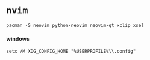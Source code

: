 # `nvim`

```shell
pacman -S neovim python-neovim neovim-qt xclip xsel
```

#### windows

```shell
setx /M XDG_CONFIG_HOME "%USERPROFILE%\\.config"
```
